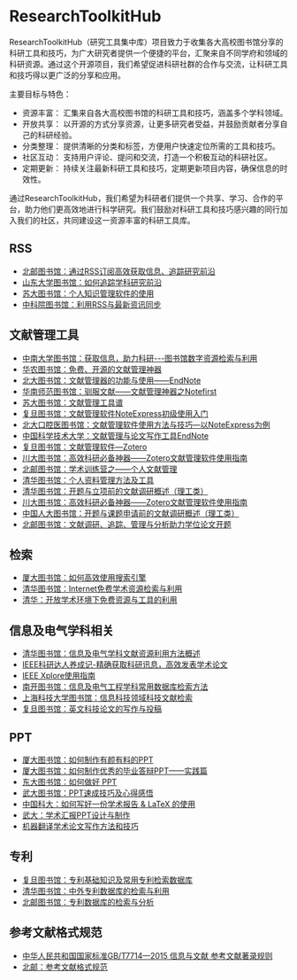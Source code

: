 # ResearchToolkitHub

ResearchToolkitHub（研究工具集中库）项目致力于收集各大高校图书馆分享的科研工具和技巧，为广大研究者提供一个便捷的平台，汇聚来自不同学府和领域的科研资源。通过这个开源项目，我们希望促进科研社群的合作与交流，让科研工具和技巧得以更广泛的分享和应用。

主要目标与特色：

- 资源丰富： 汇集来自各大高校图书馆的科研工具和技巧，涵盖多个学科领域。
- 开放共享： 以开源的方式分享资源，让更多研究者受益，并鼓励贡献者分享自己的科研经验。
- 分类整理： 提供清晰的分类和标签，方便用户快速定位所需的工具和技巧。
- 社区互动： 支持用户评论、提问和交流，打造一个积极互动的科研社区。
- 定期更新： 持续关注最新科研工具和技巧，定期更新项目内容，确保信息的时效性。

通过ResearchToolkitHub，我们希望为科研者们提供一个共享、学习、合作的平台，助力他们更高效地进行科学研究。我们鼓励对科研工具和技巧感兴趣的同行加入我们的社区，共同建设这一资源丰富的科研工具库。

## RSS
- [北邮图书馆：通过RSS订阅高效获取信息、追踪研究前沿](https://lib.bupt.edu.cn/infoserver/infoneirong/kejiandoc/2018/%E9%80%9A%E8%BF%87RSS%E8%AE%A2%E9%98%85%E9%AB%98%E6%95%88%E8%8E%B7%E5%8F%96%E4%BF%A1%E6%81%AF%E3%80%81%E8%BF%BD%E8%B8%AA%E7%A0%94%E7%A9%B6%E5%89%8D%E6%B2%BF.pdf)
- [山东大学图书馆：如何追踪学科研究前沿](http://www.lib.sdu.edu.cn/UserFiles/editor/file/20180705/1530780936555015870.pdf)
- [苏大图书馆：个人知识管理软件的使用](https://library.suda.edu.cn/_upload/article/files/2e/b2/3ed8acc141d087d9ba800885b3d5/982f4e3b-fc65-48a8-8ad8-f5cb98d22bf5.pdf)
- [中科院图书馆：利用RSS与最新资讯同步](http://lzx.iccas.ac.cn/documents/18/151617/%E5%88%A9%E7%94%A8RSS%E4%B8%8E%E6%9C%80%E6%96%B0%E8%B5%84%E8%AE%AF%E5%90%8C%E6%AD%A5+-+%E5%88%A9%E7%94%A8Feedly%E8%AE%A2%E9%98%85.pdf)

## 文献管理工具

- [中南大学图书馆：获取信息，助力科研---图书馆数字资源检索与利用](https://lib.csu.edu.cn/files/2.pdf)
- [华农图书馆：免费、开源的文献管理神器](https://lib.scau.edu.cn/_upload/article/files/e4/a5/8c480ab64df883092bc1cfeab84d/4215b30d-ca5a-41ae-ad62-056adbe1e397.pdf)
- [北大图书馆：文献管理器的功能与使用——EndNote](https://lib.bjmu.edu.cn/bjmuManage/document/9/%E7%AC%AC%E5%9B%9B%E8%AE%B2-%E5%8F%82%E8%80%83%E6%96%87%E7%8C%AE%E7%AE%A1%E7%90%86%E8%BD%AF%E4%BB%B6.pdf)
- [华南师范图书馆：驯服文献——文献管理神器之Notefirst](https://statics.scnu.edu.cn/pics/lib/2019/0227/20190227044304467.pdf)
- [苏大图书馆：文献管理工具谱](https://library.suda.edu.cn/_upload/article/files/d1/da/1272bb7245a3a2ff9933db9144bc/ccd1f9b5-4d4a-481f-9de0-fe2a4c6ae55e.pdf)
- [复旦图书馆：文献管理软件NoteExpress初级使用入门](http://www.library.fudan.edu.cn/_upload/article/files/fc/54/05bf95fd4d388ef5368bef705d73/66a2d50b-5c93-44a1-a1ee-ea90454692d4.pdf)
- [北大口腔医图书馆：文献管理软件使用方法与技巧—以NoteExpress为例](https://ss.bjmu.edu.cn/Sites/Uploaded/File/2022/10/316380280782030109308968402.pdf)
- [中国科学技术大学：文献管理与论文写作工具EndNote](https://lib.ustc.edu.cn/wp-content/uploads/2016/08/20221115-%E6%96%87%E7%8C%AE%E7%AE%A1%E7%90%86%E4%B8%8E%E8%AE%BA%E6%96%87%E5%86%99%E4%BD%9C%E5%B7%A5%E5%85%B7EndNote20-%E7%94%B5%E5%AD%90%E4%BF%A1%E6%81%AF%E6%A3%80%E7%B4%A2.pdf)
- [复旦图书馆：文献管理软件—Zotero](http://www.library.fudan.edu.cn/_upload/article/files/c9/40/15946d9d43a7bce29b3cc2e0c1a8/085ea355-2301-4691-ab7c-c903757996aa.pdf)
- [川大图书馆：高效科研必备神器——Zotero文献管理软件使用指南](https://lib.scu.edu.cn/sites/default/files/2023-05/20230515.pdf)
- [北邮图书馆：学术训练营之——个人文献管理](https://lib.bupt.edu.cn/infoserver/infoneirong/kejiandoc/2018/%E7%AC%AC%E4%BA%8C%E5%8D%81%E8%AE%B2-%E6%96%87%E7%8C%AE%E7%AE%A1%E7%90%86%E8%BD%AF%E4%BB%B6NoteExpress%E5%8A%9F%E8%83%BD%E4%B8%8E%E4%BD%BF%E7%94%A8.pdf)
- [清华图书馆：个人资料管理方法及工具](https://lib.tsinghua.edu.cn/__local/1/C9/F0/03F27BED4DCF60897EDB91730FD_B5AB9456_4DD9C9.pdf?e=.pdf)
- [清华图书馆：开题与立项前的文献调研概述（理工类）](https://lib.tsinghua.edu.cn/__local/4/93/37/9CAA60B79E87B520E67C9B4BE10_39AC1EAE_443C0D.pdf?e=.pdf)
- [川大图书馆：高效科研必备神器——Zotero文献管理软件使用指南](https://lib.scu.edu.cn/sites/default/files/2019-11/20191112.pdf)
- [中国人大图书馆：开题与课题申请前的文献调研概述（理工类）](http://www.lib.ruc.edu.cn/uploads/1/file/public/201911/20191112090529_vecj89swxx.pdf)
- [北邮图书馆：文献调研、追踪、管理与分析助力学位论文开题](https://lib.bupt.edu.cn/infoserver/infoneirong/kejiandoc/%E6%96%87%E7%8C%AE%E8%B0%83%E7%A0%94%E3%80%81%E8%BF%BD%E8%B8%AA%E3%80%81%E7%AE%A1%E7%90%86%E4%B8%8E%E5%88%86%E6%9E%90%EF%BC%9A%E5%8A%A9%E5%8A%9B%E5%AD%A6%E4%BD%8D%E8%AE%BA%E6%96%87%E5%BC%80%E9%A2%98.pdf)

## 检索
- [厦大图书馆：如何高效使用搜索引擎](https://lecture.xmu.edu.cn/system/files/ppts/i%E5%AD%A6%E5%A0%82%EF%BC%9A%E6%90%9C%E7%B4%A2%E5%BC%95%E6%93%8E%E4%B8%8E%E7%BD%91%E7%BB%9C%E5%AD%A6%E4%B9%A0.pdf)
- [清华图书馆：Internet免费学术资源检索与利用](https://lib.tsinghua.edu.cn/__local/5/3D/13/AE4CD16A3A3FCB8653FFF4EB9E3_C93F42B2_63C33E.pdf?e=.pdf)
- [清华：开放学术环境下免费资源与工具的利用](https://lib.tsinghua.edu.cn/__local/7/C6/B1/F2E8AD6859423A8E719B8B6F7C0_04BD337E_80C47D.pdf?e=.pdf)

## 信息及电气学科相关
- [清华图书馆：信息及电气学科文献资源利用方法概述](https://lib.tsinghua.edu.cn/__local/9/A5/24/BBCE461820E4FC615DB71CAB868_7EF4A8B3_189395.pdf?e=.pdf)
- [IEEE科研达人养成记-精确获取科研讯息，高效发表学术论文](https://libw.cuc.edu.cn/_upload/article/files/ac/9f/241ce46a4f7a9238002760694eae/bae77693-6123-46cb-a792-5006178717cc.pdf)
- [IEEE Xplore使用指南](https://lib.bupt.edu.cn/a/jieshaoxinxijihe/2015/0114/IEEE%20Xplore%E5%B9%B3%E5%8F%B0%E4%BD%BF%E7%94%A8%E6%8C%87%E5%8D%97-2022.2.25.pdf)
- [南开图书馆：信息及电气工程学科常用数据库检索方法](https://lib.nankai.edu.cn/_upload/article/files/43/b3/e12a18ad4f2e9f78a9e63a700074/7209350f-00bb-49da-9da3-5ba7d3c3b9e9.pdf)
- [上海科技大学图书馆：信息科技领域科技文献检索](https://library.shanghaitech.edu.cn/_upload/article/files/5e/73/96adfe2b4361bd3a20e2bf0d49bc/d4bc2c39-e733-4d5f-a0a4-481b9e706c05.pdf)
- [复旦图书馆：英文科技论文的写作与投稿](http://www.library.fudan.edu.cn/_upload/article/files/52/49/640ba0ac4893a4716a68815e61d1/6b2f6efe-7edb-4dbd-8d8c-e3405f5e44d0.pdf)


## PPT
- [厦大图书馆：如何制作有颜有料的PPT](https://lecture.xmu.edu.cn/system/files/ppts/20220426%E7%AD%94%E8%BE%A9PPT%EF%BC%88%E4%BA%8C%EF%BC%89.pdf)
- [厦大图书馆：如何制作优秀的毕业答辩PPT——实践篇](https://library.xmu.edu.cn/__local/4/D8/91/B8A019BD64DC28D37EC768D4891_E116F9B8_3F01FF.pdf?e=.pdf)
- [东大图书馆：如何做好 PPT](http://www.lib.seu.edu.cn/upload_files/file/20221021/_20221021000659.pdf)
- [武大图书馆：PPT速成技巧及心得感悟](https://www.lib.whu.edu.cn/webfile/upload/2021/11-17/11-56-420657-351664490.pdf)
- [中国科大：如何写好⼀份学术报告 & LaTeX 的使用](https://cicpi.ustc.edu.cn/indico/getFile.py/access?sessionId=0&resId=0&materialId=0&confId=867)
- [武大：学术汇报PPT设计与制作](http://library.wsyu.edu.cn/wcm.files/upload/CMSxxzx/201812/201812101021039.pdf)
- [机器翻译学术论⽂写作⽅法和技巧](https://nlp.csai.tsinghua.edu.cn/~ly/talks/cwmt14_tut.pdf)

  
## 专利
- [复旦图书馆：专利基础知识及常用专利检索数据库](http://www.library.fudan.edu.cn/_upload/article/files/aa/72/92e0010b4e2fa689292043cdeb1f/25ef36a7-d516-400c-82de-622a7ff083ae.pdf)
- [清华图书馆：中外专利数据库的检索与利用](https://lib.tsinghua.edu.cn/__local/0/17/CB/70A6213149F2B2BF4C1FC460A20_40B26D4D_9779A1.pdf?e=.pdf)
- [北邮图书馆：专利数据库的检索与分析](https://lib.bupt.edu.cn/infoserver/infoneirong/kejiandoc/2018/%E7%AC%AC%E5%8D%81%E5%85%AD%E8%AE%B2-%E4%B8%93%E5%88%A9%E6%95%B0%E6%8D%AE%E5%BA%93%E7%9A%84%E6%A3%80%E7%B4%A2%E4%B8%8E%E5%88%86%E6%9E%90.pdf)

## 参考文献格式规范
- [中华人民共和国国家标准GB/T7714—2015 信息与文献 参考文献著录规则](https://lib.tsinghua.edu.cn/wj/GBT7714-2015.pdf)
- [北邮：参考文献格式规范](https://journal.bupt.edu.cn/attached/file/20220426/20220426182408_10.pdf)